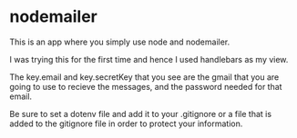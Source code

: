 # nodemailer

This is an app where you simply use node and nodemailer.

I was trying this for the first time and hence I used handlebars as my view.

The key.email and key.secretKey that you see are the gmail that you are going to use to recieve the messages, and the password needed for that email.

Be sure to set a dotenv file and add it to your .gitignore or a file that is added to the gitignore file in order to protect your information.
